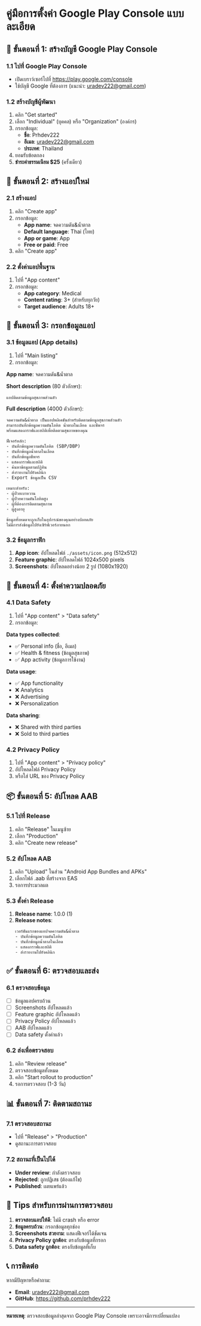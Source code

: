 # คู่มือการตั้งค่า Google Play Console แบบละเอียด

## 🚀 ขั้นตอนที่ 1: สร้างบัญชี Google Play Console

### 1.1 ไปที่ Google Play Console
- เปิดเบราว์เซอร์ไปที่ https://play.google.com/console
- ใช้บัญชี Google ที่ต้องการ (แนะนำ: uradev222@gmail.com)

### 1.2 สร้างบัญชีผู้พัฒนา
1. คลิก "Get started"
2. เลือก "Individual" (บุคคล) หรือ "Organization" (องค์กร)
3. กรอกข้อมูล:
   - **ชื่อ**: Prhdev222
   - **อีเมล**: uradev222@gmail.com
   - **ประเทศ**: Thailand
4. ยอมรับข้อตกลง
5. **ชำระค่าธรรมเนียม $25** (ครั้งเดียว)

## 📱 ขั้นตอนที่ 2: สร้างแอปใหม่

### 2.1 สร้างแอป
1. คลิก "Create app"
2. กรอกข้อมูล:
   - **App name**: จดความดัน&น้ำตาล
   - **Default language**: Thai (ไทย)
   - **App or game**: App
   - **Free or paid**: Free
3. คลิก "Create app"

### 2.2 ตั้งค่าแอปพื้นฐาน
1. ไปที่ "App content"
2. กรอกข้อมูล:
   - **App category**: Medical
   - **Content rating**: 3+ (สำหรับทุกวัย)
   - **Target audience**: Adults 18+

## 📝 ขั้นตอนที่ 3: กรอกข้อมูลแอป

### 3.1 ข้อมูลแอป (App details)
1. ไปที่ "Main listing"
2. กรอกข้อมูล:

**App name**: จดความดัน&น้ำตาล

**Short description** (80 ตัวอักษร):
```
แอปติดตามข้อมูลสุขภาพส่วนตัว
```

**Full description** (4000 ตัวอักษร):
```
จดความดัน&น้ำตาล เป็นแอปพลิเคชันสำหรับติดตามข้อมูลสุขภาพส่วนตัว 
สามารถบันทึกข้อมูลความดันโลหิต น้ำตาลในเลือด และชีพจร 
พร้อมแสดงกราฟและสถิติเพื่อติดตามสุขภาพของคุณ

ฟีเจอร์หลัก:
- บันทึกข้อมูลความดันโลหิต (SBP/DBP)
- บันทึกข้อมูลน้ำตาลในเลือด
- บันทึกข้อมูลชีพจร
- แสดงกราฟและสถิติ
- ค้นหาข้อมูลตามปฏิทิน
- ส่งรายงานไปยังคลินิก
- Export ข้อมูลเป็น CSV

เหมาะสำหรับ:
- ผู้ป่วยเบาหวาน
- ผู้ป่วยความดันโลหิตสูง
- ผู้ที่ต้องการติดตามสุขภาพ
- ผู้สูงอายุ

ข้อมูลทั้งหมดจะถูกเก็บในอุปกรณ์ของคุณอย่างปลอดภัย
ไม่มีการส่งข้อมูลไปยังเซิร์ฟเวอร์ภายนอก
```

### 3.2 ข้อมูลกราฟิก
1. **App icon**: อัปโหลดไฟล์ `./assets/icon.png` (512x512)
2. **Feature graphic**: อัปโหลดไฟล์ 1024x500 pixels
3. **Screenshots**: อัปโหลดอย่างน้อย 2 รูป (1080x1920)

## 🔐 ขั้นตอนที่ 4: ตั้งค่าความปลอดภัย

### 4.1 Data Safety
1. ไปที่ "App content" > "Data safety"
2. กรอกข้อมูล:

**Data types collected**:
- ✅ Personal info (ชื่อ, อีเมล)
- ✅ Health & fitness (ข้อมูลสุขภาพ)
- ✅ App activity (ข้อมูลการใช้งาน)

**Data usage**:
- ✅ App functionality
- ❌ Analytics
- ❌ Advertising
- ❌ Personalization

**Data sharing**:
- ❌ Shared with third parties
- ❌ Sold to third parties

### 4.2 Privacy Policy
1. ไปที่ "App content" > "Privacy policy"
2. อัปโหลดไฟล์ Privacy Policy
3. หรือใส่ URL ของ Privacy Policy

## 📦 ขั้นตอนที่ 5: อัปโหลด AAB

### 5.1 ไปที่ Release
1. คลิก "Release" ในเมนูซ้าย
2. เลือก "Production"
3. คลิก "Create new release"

### 5.2 อัปโหลด AAB
1. คลิก "Upload" ในส่วน "Android App Bundles and APKs"
2. เลือกไฟล์ .aab ที่สร้างจาก EAS
3. รอการประมวลผล

### 5.3 ตั้งค่า Release
1. **Release name**: 1.0.0 (1)
2. **Release notes**: 
   ```
   เวอร์ชันแรกของแอปจดความดัน&น้ำตาล
   - บันทึกข้อมูลความดันโลหิต
   - บันทึกข้อมูลน้ำตาลในเลือด
   - แสดงกราฟและสถิติ
   - ส่งรายงานไปยังคลินิก
   ```

## ✅ ขั้นตอนที่ 6: ตรวจสอบและส่ง

### 6.1 ตรวจสอบข้อมูล
- [ ] ข้อมูลแอปครบถ้วน
- [ ] Screenshots อัปโหลดแล้ว
- [ ] Feature graphic อัปโหลดแล้ว
- [ ] Privacy Policy อัปโหลดแล้ว
- [ ] AAB อัปโหลดแล้ว
- [ ] Data safety ตั้งค่าแล้ว

### 6.2 ส่งเพื่อตรวจสอบ
1. คลิก "Review release"
2. ตรวจสอบข้อมูลทั้งหมด
3. คลิก "Start rollout to production"
4. รอการตรวจสอบ (1-3 วัน)

## 📊 ขั้นตอนที่ 7: ติดตามสถานะ

### 7.1 ตรวจสอบสถานะ
- ไปที่ "Release" > "Production"
- ดูสถานะการตรวจสอบ

### 7.2 สถานะที่เป็นไปได้
- **Under review**: กำลังตรวจสอบ
- **Rejected**: ถูกปฏิเสธ (ต้องแก้ไข)
- **Published**: เผยแพร่แล้ว

## 🎯 Tips สำหรับการผ่านการตรวจสอบ

1. **ตรวจสอบแอปให้ดี**: ไม่มี crash หรือ error
2. **ข้อมูลครบถ้วน**: กรอกข้อมูลทุกช่อง
3. **Screenshots สวยงาม**: แสดงฟีเจอร์ได้ชัดเจน
4. **Privacy Policy ถูกต้อง**: ตรงกับข้อมูลที่กรอก
5. **Data safety ถูกต้อง**: ตรงกับข้อมูลที่เก็บ

## 📞 การติดต่อ

หากมีปัญหาหรือคำถาม:
- **Email**: uradev222@gmail.com
- **GitHub**: https://github.com/prhdev222

---

**หมายเหตุ**: ตรวจสอบข้อมูลล่าสุดจาก Google Play Console เพราะอาจมีการเปลี่ยนแปลง

